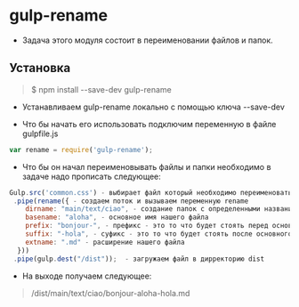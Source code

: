 ﻿# gulp-rename

* Задача этого модуля состоит в переименовании файлов и папок.

## Установка

> $ npm install --save-dev gulp-rename

* Устанавливаем gulp-rename локально с помощью ключа --save-dev

* Что бы начать его использовать подключим переменную в файле gulpfile.js

```js
var rename = require('gulp-rename');
```

* Что бы он начал переименовывать файлы и папки необходимо в задаче надо прописать следующее:

```js
Gulp.src('common.css') - выбирает файл который необходимо переименовать
 .pipe(rename({ - создаем поток и вызываем переменную rename
    dirname: "main/text/ciao", - создание папок с определенными названиями
    basename: "aloha", - основное имя нашего файла
    prefix: "bonjour-", - префикс - это то что будет стоять перед основным названием нашего файла
    suffix: "-hola", - суфикс - это то что будет стоять после основного названия нашего файла 
    extname: ".md" - расширение нашего файла
  }))
 .pipe(gulp.dest("/dist"));  - загружаем файл в дирректорию dist
```
* На выходе получаем следующее:

> /dist/main/text/ciao/bonjour-aloha-hola.md 
 
